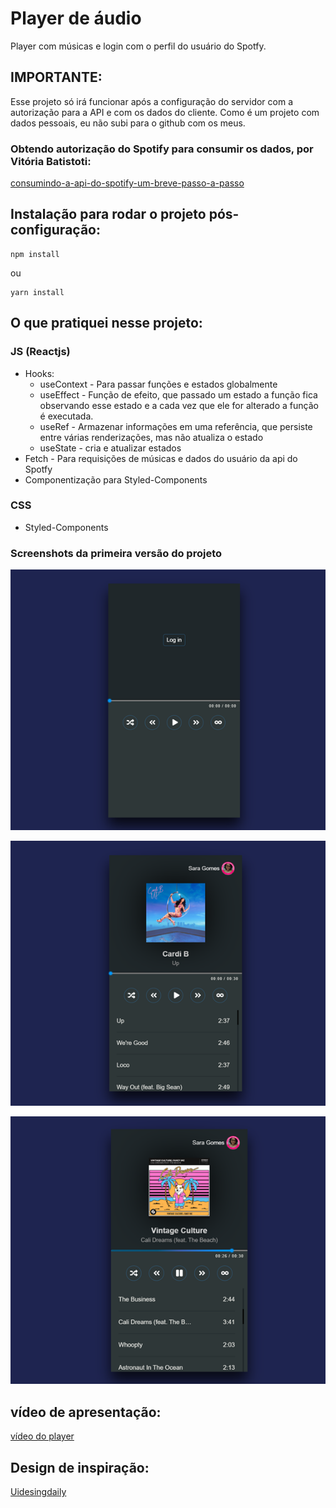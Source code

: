 # Player de áudio

Player com músicas e login com o perfil do usuário do Spotfy.

## IMPORTANTE:

Esse projeto só irá funcionar após a configuração do servidor com a autorização para a API e com os dados do cliente.
Como é um projeto com dados pessoais, eu não subi para o github com os meus.

### Obtendo autorização do Spotify para consumir os dados, por Vitória Batistoti:

[consumindo-a-api-do-spotify-um-breve-passo-a-passo](https://medium.com/reprogramabr/consumindo-a-api-do-spotify-um-breve-passo-a-passo-fd210312fdd)

## Instalação para rodar o projeto pós-configuração:

```
npm install
```

ou

```
yarn install
```

## O que pratiquei nesse projeto:

### JS (Reactjs)

- Hooks:
  - useContext - Para passar funções e estados globalmente
  - useEffect - Função de efeito, que passado um estado a função fica observando esse estado e a cada vez que ele for alterado a função é executada.
  - useRef - Armazenar informações em uma referência, que persiste entre várias renderizações, mas não atualiza o estado
  - useState - cria e atualizar estados
- Fetch - Para requisições de músicas e dados do usuário da api do Spotfy
- Componentização para Styled-Components

### CSS

- Styled-Components

### Screenshots da primeira versão do projeto

![Player desligado](https://github.com/saranascimento/Player-spotfy/blob/main/src/assets/to_readme/player-off.png?raw=true)

![Player ligado](https://github.com/saranascimento/Player-spotfy/blob/main/src/assets/to_readme/player-on.png?raw=true)

![Player tocando](https://github.com/saranascimento/Player-spotfy/blob/main/src/assets/to_readme/player-playing.png?raw=true)

## vídeo de apresentação:

[vídeo do player](https://www.awesomescreenshot.com/video/2790984?key=99b8325d6582c57c25a5d45773a49bd7)

## Design de inspiração:

[Uidesingdaily](https://www.uidesigndaily.com/posts/photoshop-music-player-day-9)
